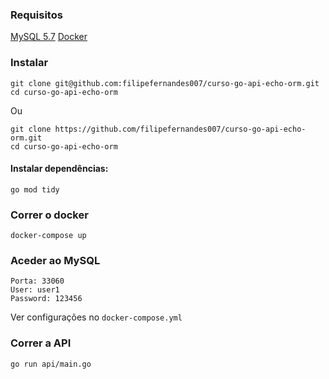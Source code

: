 ### Requisitos

[MySQL 5.7](https://dev.mysql.com/downloads/windows/installer/5.7.html)
[Docker](https://docs.docker.com/desktop/)

### Instalar

```shell
git clone git@github.com:filipefernandes007/curso-go-api-echo-orm.git
cd curso-go-api-echo-orm
```

Ou 

```shell
git clone https://github.com/filipefernandes007/curso-go-api-echo-orm.git
cd curso-go-api-echo-orm
```

#### Instalar dependências:
```shell
go mod tidy
```

### Correr o docker
```shell
docker-compose up 
```

### Aceder ao MySQL

```shell
Porta: 33060
User: user1
Password: 123456
```

Ver configurações no `docker-compose.yml`

### Correr a API

```shell
go run api/main.go
```
